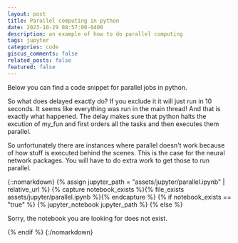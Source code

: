 ```yaml
---
layout: post
title: Parallel computing in python
date: 2023-10-29 08:57:00-0400
description: an example of how to do parallel computing
tags: jupyter
categories: code
giscus_comments: false
related_posts: false
featured: false
---
```


Below you can find a code snippet for parallel jobs in python.

So what does delayed exactly do? If you exclude it it will just run in 10 seconds. It seems like everything was run in the main thread! And that is exactly what happened. The delay makes sure that python halts the excution of my_fun and first orders all the tasks and then executes them parallel.

So unfortunately there are instances where parallel doesn't work because of how stuff is executed behind the scenes. This is the case for the neural network packages. You will have to do extra work to get those to run parallel.


{::nomarkdown}
{% assign jupyter_path = "assets/jupyter/parallel.ipynb" | relative_url %}
{% capture notebook_exists %}{% file_exists assets/jupyter/parallel.ipynb %}{% endcapture %}
{% if notebook_exists == "true" %}
    {% jupyter_notebook jupyter_path %}
{% else %}
    <p>Sorry, the notebook you are looking for does not exist.</p>
{% endif %}
{:/nomarkdown}

